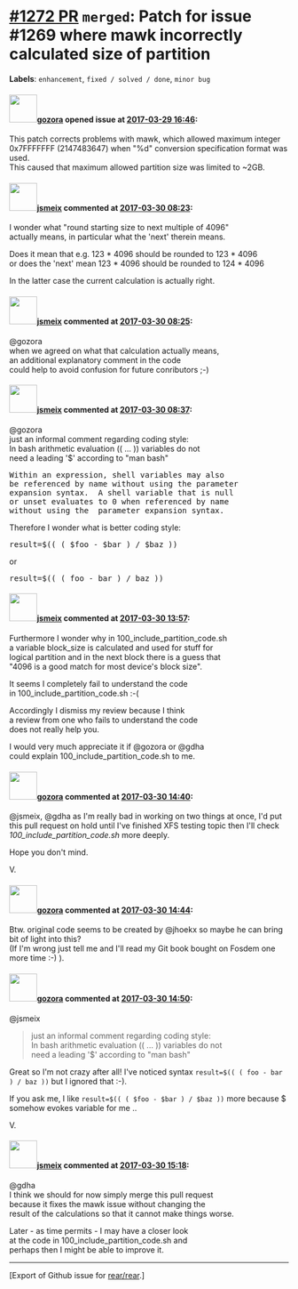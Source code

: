 [\#1272 PR](https://github.com/rear/rear/pull/1272) `merged`: Patch for issue \#1269 where mawk incorrectly calculated size of partition
========================================================================================================================================

**Labels**: `enhancement`, `fixed / solved / done`, `minor bug`

#### <img src="https://avatars.githubusercontent.com/u/12116358?u=1c5ba9dcee5ca3082f03029a7fbe647efd30eb49&v=4" width="50">[gozora](https://github.com/gozora) opened issue at [2017-03-29 16:46](https://github.com/rear/rear/pull/1272):

This patch corrects problems with mawk, which allowed maximum integer
0x7FFFFFFF (2147483647) when "%d" conversion specification format was
used.  
This caused that maximum allowed partition size was limited to ~2GB.

#### <img src="https://avatars.githubusercontent.com/u/1788608?u=925fc54e2ce01551392622446ece427f51e2f0ce&v=4" width="50">[jsmeix](https://github.com/jsmeix) commented at [2017-03-30 08:23](https://github.com/rear/rear/pull/1272#issuecomment-290338313):

I wonder what "round starting size to next multiple of 4096"  
actually means, in particular what the 'next' therein means.

Does it mean that e.g. 123 \* 4096 should be rounded to 123 \* 4096  
or does the 'next' mean 123 \* 4096 should be rounded to 124 \* 4096

In the latter case the current calculation is actually right.

#### <img src="https://avatars.githubusercontent.com/u/1788608?u=925fc54e2ce01551392622446ece427f51e2f0ce&v=4" width="50">[jsmeix](https://github.com/jsmeix) commented at [2017-03-30 08:25](https://github.com/rear/rear/pull/1272#issuecomment-290338717):

@gozora  
when we agreed on what that calculation actually means,  
an additional explanatory comment in the code  
could help to avoid confusion for future conributors ;-)

#### <img src="https://avatars.githubusercontent.com/u/1788608?u=925fc54e2ce01551392622446ece427f51e2f0ce&v=4" width="50">[jsmeix](https://github.com/jsmeix) commented at [2017-03-30 08:37](https://github.com/rear/rear/pull/1272#issuecomment-290341734):

@gozora  
just an informal comment regarding coding style:  
In bash arithmetic evaluation (( ... )) variables do not  
need a leading '$' according to "man bash"

<pre>
Within an expression, shell variables may also
be referenced by name without using the parameter
expansion syntax.  A shell variable that is null
or unset evaluates to 0 when referenced by name
without using the  parameter expansion syntax.
</pre>

Therefore I wonder what is better coding style:

<pre>
result=$(( ( $foo - $bar ) / $baz ))
</pre>

or

<pre>
result=$(( ( foo - bar ) / baz ))
</pre>

#### <img src="https://avatars.githubusercontent.com/u/1788608?u=925fc54e2ce01551392622446ece427f51e2f0ce&v=4" width="50">[jsmeix](https://github.com/jsmeix) commented at [2017-03-30 13:57](https://github.com/rear/rear/pull/1272#issuecomment-290418780):

Furthermore I wonder why in 100\_include\_partition\_code.sh  
a variable block\_size is calculated and used for stuff for  
logical partition and in the next block there is a guess that  
"4096 is a good match for most device's block size".

It seems I completely fail to understand the code  
in 100\_include\_partition\_code.sh :-(

Accordingly I dismiss my review because I think  
a review from one who fails to understand the code  
does not really help you.

I would very much appreciate it if @gozora or @gdha  
could explain 100\_include\_partition\_code.sh to me.

#### <img src="https://avatars.githubusercontent.com/u/12116358?u=1c5ba9dcee5ca3082f03029a7fbe647efd30eb49&v=4" width="50">[gozora](https://github.com/gozora) commented at [2017-03-30 14:40](https://github.com/rear/rear/pull/1272#issuecomment-290432058):

@jsmeix, @gdha as I'm really bad in working on two things at once, I'd
put this pull request on hold until I've finished XFS testing topic then
I'll check *100\_include\_partition\_code.sh* more deeply.

Hope you don't mind.

V.

#### <img src="https://avatars.githubusercontent.com/u/12116358?u=1c5ba9dcee5ca3082f03029a7fbe647efd30eb49&v=4" width="50">[gozora](https://github.com/gozora) commented at [2017-03-30 14:44](https://github.com/rear/rear/pull/1272#issuecomment-290433226):

Btw. original code seems to be created by @jhoekx so maybe he can bring
bit of light into this?  
(If I'm wrong just tell me and I'll read my Git book bought on Fosdem
one more time :-) ).

#### <img src="https://avatars.githubusercontent.com/u/12116358?u=1c5ba9dcee5ca3082f03029a7fbe647efd30eb49&v=4" width="50">[gozora](https://github.com/gozora) commented at [2017-03-30 14:50](https://github.com/rear/rear/pull/1272#issuecomment-290435115):

@jsmeix

> just an informal comment regarding coding style:  
> In bash arithmetic evaluation (( ... )) variables do not  
> need a leading '$' according to "man bash"

Great so I'm not crazy after all! I've noticed syntax
`result=$(( ( foo - bar ) / baz ))` but I ignored that :-).

If you ask me, I like `result=$(( ( $foo - $bar ) / $baz ))` more
because $ somehow evokes variable for me ..

V.

#### <img src="https://avatars.githubusercontent.com/u/1788608?u=925fc54e2ce01551392622446ece427f51e2f0ce&v=4" width="50">[jsmeix](https://github.com/jsmeix) commented at [2017-03-30 15:18](https://github.com/rear/rear/pull/1272#issuecomment-290444127):

@gdha  
I think we should for now simply merge this pull request  
because it fixes the mawk issue without changing the  
result of the calculations so that it cannot make things worse.

Later - as time permits - I may have a closer look  
at the code in 100\_include\_partition\_code.sh and  
perhaps then I might be able to improve it.

------------------------------------------------------------------------

\[Export of Github issue for
[rear/rear](https://github.com/rear/rear).\]

